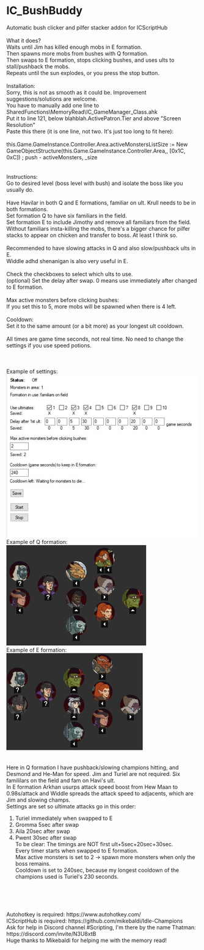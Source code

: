 # IC_BushBuddy </br>
 Automatic bush clicker and pilfer stacker addon for ICScriptHub </br>
 </br>
What it does? </br>
Waits until Jim has killed enough mobs in E formation. </br>
Then spawns more mobs from bushes with Q formation. </br>
Then swaps to E formation, stops clicking bushes, and uses ults to stall/pushback the mobs. </br>
Repeats until the sun explodes, or you press the stop button. </br>
 </br>
Installation: </br>
Sorry, this is not as smooth as it could be. Improvement suggestions/solutions are welcome. </br>
You have to manually add one line to SharedFunctions\MemoryRead\IC_GameManager_Class.ahk </br>
Put it to line 121, below blahblah.ActivePatron.Tier and above "Screen Resolution" </br>
Paste this there (it is one line, not two. It's just too long to fit here): </br>
 </br>
this.Game.GameInstance.Controller.Area.activeMonstersListSize := New GameObjectStructure(this.Game.GameInstance.Controller.Area,, [0x1C, 0xC]) ; push - activeMonsters, _size </br>
 </br>
 </br>
Instructions: </br>
Go to desired level (boss level with bush) and isolate the boss like you usually do. </br>
 </br>
Have Havilar in both Q and E formations, familiar on ult. Krull needs to be in both formations.</br>
Set formation Q to have six familiars in the field. </br>
Set formation E to include Jimothy and remove all familiars from the field. Without familiars insta-killing the mobs, there's a bigger chance for pilfer stacks to appear on chicken and transfer to boss. At least I think so.</br>
 </br>
Recommended to have slowing attacks in Q and also slow/pushback ults in E. </br>
Widdle adhd shenanigan is also very useful in E. </br>
 </br>
Check the checkboxes to select which ults to use. </br>
(optional) Set the delay after swap. 0 means use immediately after changed to E formation. </br>
 </br>
Max active monsters before clicking bushes: </br>
If you set this to 5, more mobs will be spawned when there is 4 left.</br>
 </br>
Cooldown: </br>
Set it to the same amount (or a bit more) as your longest ult cooldown. </br>
 </br>
All times are game time seconds, not real time. No need to change the settings if you use speed potions. </br>
 </br>
 </br>
 </br>
 Example of settings:</br>
 ![settings](settings.jpg?raw=true "Settings example") </br>
Example of Q formation: </br>
  ![q](Q_formation.jpg?raw=true "Q formation example") </br>
Example of E formation: </br>
 ![e](E_formation.jpg?raw=true "E formation example") </br>
</br>
</br>
 Here in Q formation I have pushback/slowing champions hitting, and Desmond and He-Man for speed. Jim and Turiel are not required. Six famililars on the field and fam on Havi's ult.</br>
 In E formation Arkhan usurps attack speed boost from Hew Maan to 0.98s/attack and Widdle spreads the attack speed to adjacents, which are Jim and slowing champs.</br>
 Settings are set so ultimate attacks go in this order:</br>
 1. Turiel immediately when swapped to E</br>
 2. Gromma 5sec after swap</br>
 3. Aila 20sec after swap</br>
 4. Pwent 30sec after swap</br>
 To be clear: The timings are NOT first ult+5sec+20sec+30sec.</br>
 Every timer starts when swapped to E formation.</br>
 Max active monsters is set to 2 -> spawn more monsters when only the boss remains.</br>
 Cooldown is set to 240sec, because my longest cooldown of the champions used is Turiel's 230 seconds.</br>
 </br>
 </br>
 </br>
 </br>
Autohotkey is required: https://www.autohotkey.com/ </br>
ICScriptHub is required: https://github.com/mikebaldi/Idle-Champions </br>
Ask for help in Discord channel #Scripting, I'm there by the name Thatman: https://discord.com/invite/N3U8xtB </br>
Huge thanks to Mikebaldi for helping me with the memory read!
